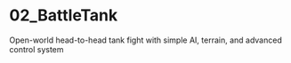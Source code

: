 # 02_BattleTank
Open-world head-to-head tank fight with simple AI, terrain, and advanced control system
